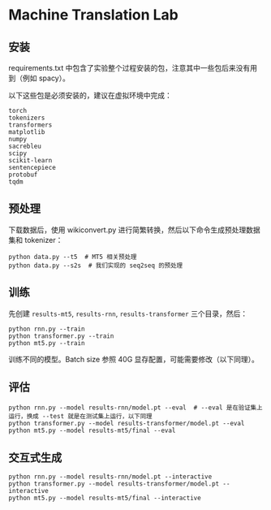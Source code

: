 # Machine Translation Lab

## 安装

requirements.txt 中包含了实验整个过程安装的包，注意其中一些包后来没有用到（例如 spacy）。

以下这些包是必须安装的，建议在虚拟环境中完成：

```
torch
tokenizers
transformers
matplotlib
numpy
sacrebleu
scipy
scikit-learn
sentencepiece
protobuf
tqdm
```

## 预处理

下载数据后，使用 wikiconvert.py 进行简繁转换，然后以下命令生成预处理数据集和 tokenizer：

```console
python data.py --t5  # MT5 相关预处理
python data.py --s2s  # 我们实现的 seq2seq 的预处理
```

## 训练

先创建 `results-mt5`, `results-rnn`, `results-transformer` 三个目录，然后：

```console
python rnn.py --train
python transformer.py --train
python mt5.py --train
```

训练不同的模型。Batch size 参照 40G 显存配置，可能需要修改（以下同理）。

## 评估

```console
python rnn.py --model results-rnn/model.pt --eval  # --eval 是在验证集上运行，换成 --test 就是在测试集上运行，以下同理
python transformer.py --model results-transformer/model.pt --eval
python mt5.py --model results-mt5/final --eval
```

## 交互式生成

```console
python rnn.py --model results-rnn/model.pt --interactive
python transformer.py --model results-transformer/model.pt --interactive
python mt5.py --model results-mt5/final --interactive
```
